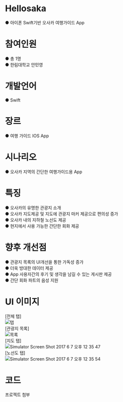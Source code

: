 # Hellosaka
● 아이폰 Swift기반 오사카 여행가이드 App

# 참여인원
● 총 1명<br>
● 한림대학교 안민영

# 개발언어
● Swift

# 장르
● 여행 가이드 IOS App

# 시나리오
● 오사카 지역의 간단한 여행가이드용 App

# 특징
● 오사카의 유명한 관광지 소개<br>
● 오사카 지도제공 및 지도에 관광지 마커 제공으로 편의성 증가<br>
● 오사카 내의 지하철 노선도 제공<br>
● 현지에서 사용 가능한 간단한 회화 제공

# 향후 개선점
● 관광지 목록의 UI개선을 통한 가독성 증가<br>
● 더욱 방대한 데이터 제공<br>
● App 사용자간의 후기 및 생각을 남길 수 있는 게시판 제공<br>
● 간단 회화 파트의 음성 지원

# UI 이미지
[전체 탭]<br>
![탭](https://user-images.githubusercontent.com/49672285/57976912-c0975580-7a26-11e9-9ee7-b2eb2913cd12.PNG)<br>
[관광지 목록]<br>
![목록](https://user-images.githubusercontent.com/49672285/57976911-bffebf00-7a26-11e9-84c4-9afc7608ef26.PNG)<br>
[지도 탭]<br>
![Simulator Screen Shot 2017  6  7  오후 12 35 47](https://user-images.githubusercontent.com/49672285/57976909-bffebf00-7a26-11e9-84dd-549ea88ab1a9.png)<br>
[노선도 탭]<br>
![Simulator Screen Shot 2017  6  7  오후 12 35 54](https://user-images.githubusercontent.com/49672285/57976910-bffebf00-7a26-11e9-96ef-5767bd435f53.png)
# 코드
프로젝트 첨부
